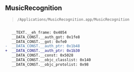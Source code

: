 ## MusicRecognition

> `/Applications/MusicRecognition.app/MusicRecognition`

```diff

   __TEXT.__eh_frame: 0x4054
   __DATA_CONST.__auth_got: 0x1fe8
   __DATA_CONST.__got: 0xfe0
-  __DATA_CONST.__auth_ptr: 0x1b48
+  __DATA_CONST.__auth_ptr: 0x1b30
   __DATA_CONST.__const: 0x5028
   __DATA_CONST.__objc_classlist: 0x140
   __DATA_CONST.__objc_protolist: 0x98

```
